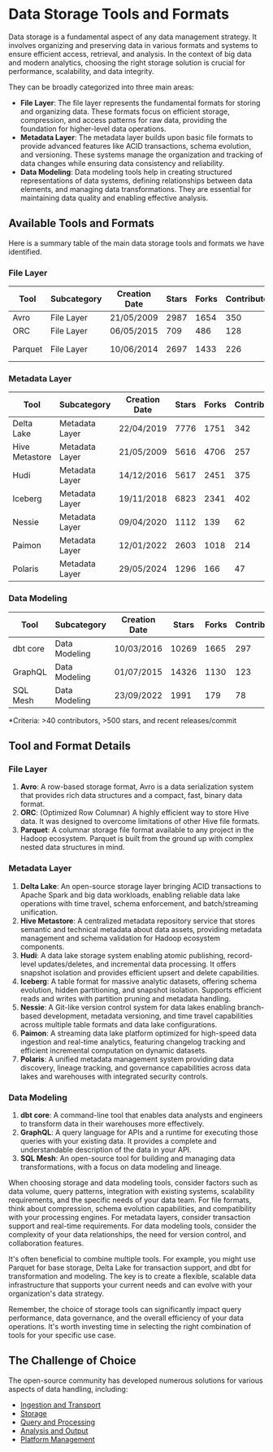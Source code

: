 # Data Storage Tools and Formats

Data storage is a fundamental aspect of any data management strategy. It involves organizing and preserving data in various formats and systems to ensure efficient access, retrieval, and analysis. In the context of big data and modern analytics, choosing the right storage solution is crucial for performance, scalability, and data integrity.

They can be broadly categorized into three main areas:
- **File Layer**: The file layer represents the fundamental formats for storing and organizing data. These formats focus on efficient storage, compression, and access patterns for raw data, providing the foundation for higher-level data operations.
- **Metadata Layer**: The metadata layer builds upon basic file formats to provide advanced features like ACID transactions, schema evolution, and versioning. These systems manage the organization and tracking of data changes while ensuring data consistency and reliability.
- **Data Modeling**: Data modeling tools help in creating structured representations of data systems, defining relationships between data elements, and managing data transformations. They are essential for maintaining data quality and enabling effective analysis.

## Available Tools and Formats

Here is a summary table of the main data storage tools and formats we have identified.

### File Layer

| Tool | Subcategory | Creation Date | Stars | Forks | Contributors | Last Release | Latest Commit | Meets Criteria* | Link |
|---|---|---|---|---|---|---|---|---|---|
| Avro | File Layer | 21/05/2009 | 2987 | 1654 | 350 | 05/08/2024 | 21/01/2025 | Yes | https://github.com/apache/avro |
| ORC | File Layer | 06/05/2015 | 709 | 486 | 128 | 10/01/2025 | 22/01/2025 | Yes | https://github.com/apache/orc |
| Parquet | File Layer | 10/06/2014 | 2697 | 1433 | 226 | 02/12/2024 | 21/01/2025 | Yes | https://github.com/apache/parquet-mr |

### Metadata Layer

| Tool | Subcategory | Creation Date | Stars | Forks | Contributors | Last Release | Latest Commit | Meets Criteria* | Link |
|---|---|---|---|---|---|---|---|---|---|
| Delta Lake | Metadata Layer | 22/04/2019 | 7776 | 1751 | 342 | 06/01/2025 | 25/01/2025 | Yes | https://github.com/delta-io/delta |
| Hive Metastore | Metadata Layer | 21/05/2009 | 5616 | 4706 | 257 | N/A | 25/01/2025 | Yes | https://github.com/apache/hive |
| Hudi | Metadata Layer | 14/12/2016 | 5617 | 2451 | 375 | 11/12/2024 | 26/01/2025 | Yes | https://github.com/apache/hudi |
| Iceberg | Metadata Layer | 19/11/2018 | 6823 | 2341 | 402 | 06/12/2024 | 25/01/2025 | Yes | https://github.com/apache/iceberg |
| Nessie | Metadata Layer | 09/04/2020 | 1112 | 139 | 62 | 23/01/2025 | 26/01/2025 | Yes | https://github.com/projectnessie/nessie |
| Paimon | Metadata Layer | 12/01/2022 | 2603 | 1018 | 214 | N/A | 24/01/2025 | Yes | https://github.com/apache/paimon |
| Polaris | Metadata Layer | 29/05/2024 | 1296 | 166 | 47 | N/A | 26/01/2025 | Yes | https://github.com/apache/polaris |

### Data Modeling

| Tool | Subcategory | Creation Date | Stars | Forks | Contributors | Last Release | Latest Commit | Meets Criteria* | Link |
|---|---|---|---|---|---|---|---|---|---|
| dbt core | Data Modeling | 10/03/2016 | 10269 | 1665 | 297 | 16/12/2024 | 23/01/2025 | Yes | https://github.com/dbt-labs/dbt-core |
| GraphQL | Data Modeling | 01/07/2015 | 14326 | 1130 | 123 | 27/10/2021 | 19/12/2024 | Yes | https://github.com/graphql/graphql-spec |
| SQL Mesh | Data Modeling | 23/09/2022 | 1991 | 179 | 78 | 25/01/2025 | 25/01/2025 | Yes | https://github.com/TobikoData/sqlmesh |

*Criteria: >40 contributors, >500 stars, and recent releases/commit

## Tool and Format Details

### File Layer

1. **Avro**: A row-based storage format, Avro is a data serialization system that provides rich data structures and a compact, fast, binary data format.
2. **ORC**: (Optimized Row Columnar) A highly efficient way to store Hive data. It was designed to overcome limitations of other Hive file formats.
3. **Parquet**: A columnar storage file format available to any project in the Hadoop ecosystem. Parquet is built from the ground up with complex nested data structures in mind.

### Metadata Layer

1. **Delta Lake**: An open-source storage layer bringing ACID transactions to Apache Spark and big data workloads, enabling reliable data lake operations with time travel, schema enforcement, and batch/streaming unification.
2. **Hive Metastore**: A centralized metadata repository service that stores semantic and technical metadata about data assets, providing metadata management and schema validation for Hadoop ecosystem components.
3. **Hudi**: A data lake storage system enabling atomic publishing, record-level updates/deletes, and incremental data processing. It offers snapshot isolation and provides efficient upsert and delete capabilities.
4. **Iceberg**: A table format for massive analytic datasets, offering schema evolution, hidden partitioning, and snapshot isolation. Supports efficient reads and writes with partition pruning and metadata handling.
5. **Nessie**: A Git-like version control system for data lakes enabling branch-based development, metadata versioning, and time travel capabilities across multiple table formats and data lake configurations.
6. **Paimon**: A streaming data lake platform optimized for high-speed data ingestion and real-time analytics, featuring changelog tracking and efficient incremental computation on dynamic datasets.
7. **Polaris**: A unified metadata management system providing data discovery, lineage tracking, and governance capabilities across data lakes and warehouses with integrated security controls.

### Data Modeling

1. **dbt core**: A command-line tool that enables data analysts and engineers to transform data in their warehouses more effectively.
2. **GraphQL**: A query language for APIs and a runtime for executing those queries with your existing data. It provides a complete and understandable description of the data in your API.
3. **SQL Mesh**: An open-source tool for building and managing data transformations, with a focus on data modeling and lineage.

When choosing storage and data modeling tools, consider factors such as data volume, query patterns, integration with existing systems, scalability requirements, and the specific needs of your data team. For file formats, think about compression, schema evolution capabilities, and compatibility with your processing engines. For metadata layers, consider transaction support and real-time requirements. For data modeling tools, consider the complexity of your data relationships, the need for version control, and collaboration features.

It's often beneficial to combine multiple tools. For example, you might use Parquet for base storage, Delta Lake for transaction support, and dbt for transformation and modeling. The key is to create a flexible, scalable data infrastructure that supports your current needs and can evolve with your organization's data strategy.

Remember, the choice of storage tools can significantly impact query performance, data governance, and the overall efficiency of your data operations. It's worth investing time in selecting the right combination of tools for your specific use case.

## The Challenge of Choice
The open-source community has developed numerous solutions for various aspects of data handling, including:
- [Ingestion and Transport](01.ingestion_and_transport.md)
- [Storage](02.storage.md)
- [Query and Processing](03.query_and_processing.md)
- [Analysis and Output](04.analysis_and_output.md)
- [Platform Management](05.platform_management.md)